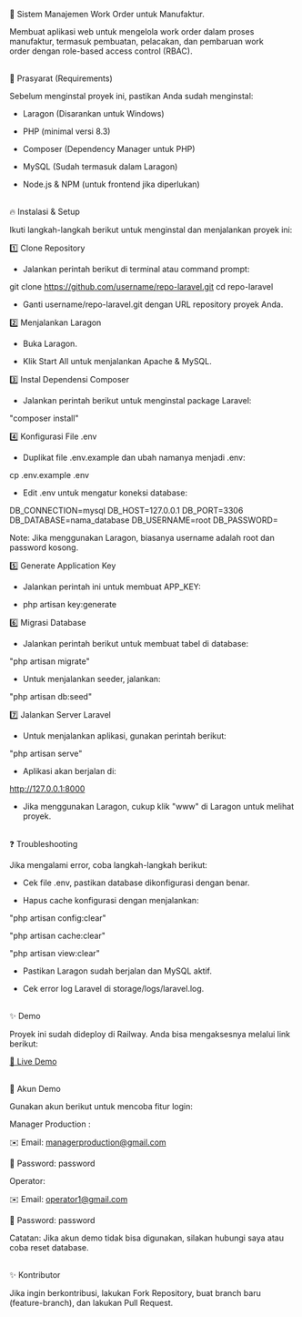 🚀 Sistem Manajemen Work Order untuk Manufaktur.

Membuat aplikasi web untuk mengelola work order dalam proses manufaktur, termasuk pembuatan, pelacakan, dan pembaruan work order dengan role-based access control (RBAC).

<br>
📌 Prasyarat (Requirements)

Sebelum menginstal proyek ini, pastikan Anda sudah menginstal:

- Laragon (Disarankan untuk Windows)

- PHP (minimal versi 8.3)

- Composer (Dependency Manager untuk PHP)

- MySQL (Sudah termasuk dalam Laragon)

- Node.js & NPM (untuk frontend jika diperlukan)

<br>
🔥 Instalasi & Setup

Ikuti langkah-langkah berikut untuk menginstal dan menjalankan proyek ini:

1️⃣ Clone Repository

- Jalankan perintah berikut di terminal atau command prompt:

git clone https://github.com/username/repo-laravel.git
cd repo-laravel

- Ganti username/repo-laravel.git dengan URL repository proyek Anda.

2️⃣ Menjalankan Laragon

- Buka Laragon.

- Klik Start All untuk menjalankan Apache & MySQL.

3️⃣ Instal Dependensi Composer

- Jalankan perintah berikut untuk menginstal package Laravel:

"composer install"

4️⃣ Konfigurasi File .env

- Duplikat file .env.example dan ubah namanya menjadi .env:

cp .env.example .env

- Edit .env untuk mengatur koneksi database:

DB_CONNECTION=mysql
DB_HOST=127.0.0.1
DB_PORT=3306
DB_DATABASE=nama_database
DB_USERNAME=root
DB_PASSWORD=

Note: Jika menggunakan Laragon, biasanya username adalah root dan password kosong.

5️⃣ Generate Application Key

- Jalankan perintah ini untuk membuat APP_KEY:

- php artisan key:generate

6️⃣ Migrasi Database

- Jalankan perintah berikut untuk membuat tabel di database:

"php artisan migrate"

- Untuk menjalankan seeder, jalankan:

"php artisan db:seed"

7️⃣ Jalankan Server Laravel

- Untuk menjalankan aplikasi, gunakan perintah berikut:

"php artisan serve"

- Aplikasi akan berjalan di:

http://127.0.0.1:8000

- Jika menggunakan Laragon, cukup klik "www" di Laragon untuk melihat proyek.

<br>
❓ Troubleshooting

Jika mengalami error, coba langkah-langkah berikut:

- Cek file .env, pastikan database dikonfigurasi dengan benar.

- Hapus cache konfigurasi dengan menjalankan:

"php artisan config:clear"

"php artisan cache:clear"

"php artisan view:clear"

- Pastikan Laragon sudah berjalan dan MySQL aktif.

- Cek error log Laravel di storage/logs/laravel.log.

<br>
✨ Demo

Proyek ini sudah dideploy di Railway. Anda bisa mengaksesnya melalui link berikut:

<a href="https://work-order-app-production.up.railway.app/dashboard"> 🔗 Live Demo </a>

<br>
🔑 Akun Demo

Gunakan akun berikut untuk mencoba fitur login:

Manager Production :

✉️ Email: managerproduction@gmail.com

🔑 Password: password

Operator:

✉️ Email: operator1@gmail.com

🔑 Password: password

Catatan: Jika akun demo tidak bisa digunakan, silakan hubungi saya atau coba reset database.

<br>
✨ Kontributor

Jika ingin berkontribusi, lakukan Fork Repository, buat branch baru (feature-branch), dan lakukan Pull Request.
